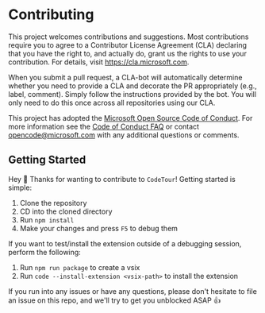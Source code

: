 # Contributing

This project welcomes contributions and suggestions. Most contributions require
you to agree to a Contributor License Agreement (CLA) declaring that you have
the right to, and actually do, grant us the rights to use your contribution. For
details, visit https://cla.microsoft.com.

When you submit a pull request, a CLA-bot will automatically determine whether
you need to provide a CLA and decorate the PR appropriately (e.g., label,
comment). Simply follow the instructions provided by the bot. You will only need
to do this once across all repositories using our CLA.

This project has adopted the
[Microsoft Open Source Code of Conduct](https://opensource.microsoft.com/codeofconduct/).
For more information see the
[Code of Conduct FAQ](https://opensource.microsoft.com/codeofconduct/faq/) or
contact [opencode@microsoft.com](mailto:opencode@microsoft.com) with any
additional questions or comments.

## Getting Started

Hey 👋 Thanks for wanting to contribute to `CodeTour`! Getting started is
simple:

1. Clone the repository
1. CD into the cloned directory
1. Run `npm install`
1. Make your changes and press `F5` to debug them

If you want to test/install the extension outside of a debugging session,
perform the following:

1. Run `npm run package` to create a vsix
1. Run `code --install-extension <vsix-path>` to install the extension

If you run into any issues or have any questions, please don't hesitate to file
an issue on this repo, and we'll try to get you unblocked ASAP 👍
